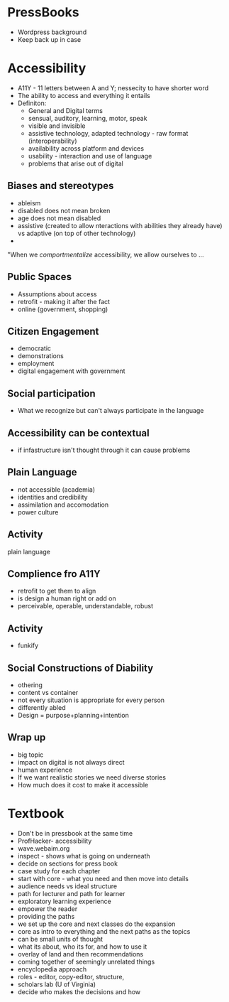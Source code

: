 # PressBooks
* Wordpress background
* Keep back up in case

# Accessibility 
* A11Y - 11 letters between A and Y; nessecity to have shorter word
* The ability to access and everything it entails
* Definiton: 
  * General and Digital terms 
  * sensual, auditory, learning, motor, speak
  * visible and invisible
  * assistive technology, adapted technology - raw format (interoperability)
  * availability across platform and devices
  * usability - interaction and use of language
  * problems that arise out of digital

## Biases and stereotypes
* ableism 
* disabled does not mean broken
* age does not mean disabled
* assistive (created to allow nteractions with abilities they already have) vs adaptive (on top of other technology)
* 
"When we *comportmentalize* accessibility, we allow ourselves to ...

## Public Spaces
* Assumptions about access
* retrofit - making it after the fact
* online (government, shopping)
## Citizen Engagement
* democratic
* demonstrations
* employment
* digital engagement with government

## Social participation
* What we recognize but can't always participate in the language

## Accessibility can be contextual
* if infastructure isn't thought through it can cause problems

## Plain Language
* not accessible (academia)
* identities and credibility
* assimilation and accomodation
* power culture 

## Activity
plain language

## Complience fro A11Y
* retrofit to get them to align
* is design a human right or add on
* perceivable, operable, understandable, robust

## Activity
* funkify

## Social Constructions of Diability 
* othering
 * content vs container
* not every situation is appropriate for every person
* differently abled
* Design = purpose+planning+intention

## Wrap up
* big topic
* impact on digital is not always direct
* human experience
* If we want realistic stories we need diverse stories
* How much does it cost to make it accessible

# Textbook
* Don't be in pressbook at the same time
* ProfHacker- accessibility 
* wave.webaim.org
* inspect - shows what is going on underneath
* decide on sections for press book  
* case study for each chapter
* start with core - what you need and then move into details
* audience needs vs ideal structure
* path for lecturer and path for learner
* exploratory learning experience
* empower the reader
* providing the paths
* we set up the core and next classes do the expansion
* core as intro to everything and the next paths as the topics
* can be small units of thought
* what its about, who its for, and how to use it
* overlay of land and then recommendations
* coming together of seemingly unrelated things
* encyclopedia approach
* roles  - editor, copy-editor, structure, 
* scholars lab (U of Virginia)
* decide who makes the decisions and how 
